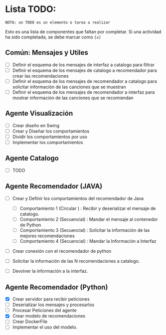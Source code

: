 
# Lista TODO:
`NOTA: un TODO es un elemento o tarea a realizar`

Esto es una lista de componentes que faltan por completar. Si una actividad ha sido completada, se debe marcar como `[x]`

## Común: Mensajes y Utiles

* [ ] Definir el esquema de los mensajes de interfaz a catalogo para filtrar
* [ ] Definir el esquema de los mensajes de catalogo a recomendador para crear las recomendaciones
* [ ] Definir el esquema de los mensajes de recomendador a catalogo para solicitar información de las canciones que se muestran
* [ ] Definir el esquema de los mensajes de recomendador a interfaz para mostrar información de las canciones que se recomiendan

## Agente Visualización

* [ ] Crear diseño en Swing
* [ ] Crear y Diseñar los comportamientos
* [ ] Dividir los comportamientos por uso
* [ ] Implementar los comportamientos

## Agente Catalogo

* [ ] TODO


## Agente Recomendador (JAVA)

* [ ] Crear y Definir los comportamientos del recomendador de Java

    * [ ] Comportamiento 1 (Circular  ) : Recibir y deserializar el mensaje de catalogo. 
    * [ ] Comportamiento 2 (Secuencial) : Mandar el mensaje al contenedor de Python
    * [ ] Comportamiento 3 (Secuencial) : Solicitar la información de las mejores recomendaciones
    * [ ] Comportamiento 4 (Secuencial) : Mandar la Información a Interfaz

* [ ] Crear conexión con el recomendador de python
* [ ] Solicitar la información de las N recomendaciones a catalogo. 
* [ ] Devolver la información a la interfaz.

## Agente Recomendador (Python)
* [x] Crear servidor para recibir peticiones
* [ ] Deserializar los mensajes y procesarlos
* [ ] Procesar Peticiones del agente
* [x] Crear modelo de recomendaciones
* [ ] Crear DockerFile
* [ ] Implementar el uso del modelo.
